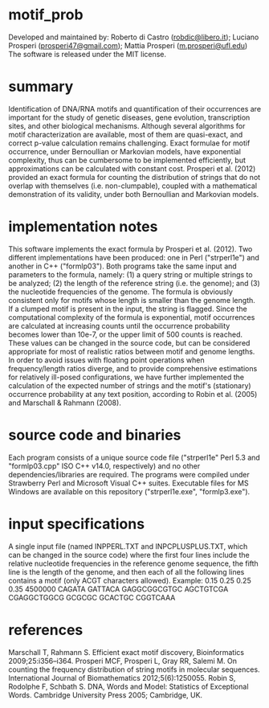 # motif_prob
Developed and maintained by: Roberto di Castro (robdic@libero.it); Luciano Prosperi (prosperi47@gmail.com); Mattia Prosperi (m.prosperi@ufl.edu)
The software is released under the MIT license.

# summary
Identification of DNA/RNA motifs and quantification of their occurrences are important for the study of genetic diseases, gene evolution, transcription sites, and other biological mechanisms. Although several algorithms for motif characterization are available, most of them are quasi-exact, and correct p-value calculation remains challenging. Exact formulae for motif occurrence, under Bernoullian or Markovian models, have exponential complexity, thus can be cumbersome to be implemented efficiently, but approximations can be calculated with constant cost. Prosperi et al. (2012) provided an exact formula for counting the distribution of strings that do not overlap with themselves (i.e. non-clumpable), coupled with a mathematical demonstration of its validity, under both Bernoullian and Markovian models.

# implementation notes
This software implements the exact formula by Prosperi et al. (2012). Two different implementations have been produced: one in Perl ("strperl1e") and another in C++ ("formlp03"). Both programs take the same input and parameters to the formula, namely: (1) a query string or multiple strings to be analyzed; (2) the length of the reference string (i.e. the genome); and (3) the nucleotide frequencies of the genome.
The formula is obviously consistent only for motifs whose length is smaller than the genome length. If a clumped motif is present in the input, the string is flagged.
Since the computational complexity of the formula is exponential, motif occurrences are calculated at increasing counts until the occurrence probability becomes lower than 10e-7, or the upper limit of 500 counts is reached. These values can be changed in the source code, but can be considered appropriate for most of realistic ratios between motif and genome lengths.
In order to avoid issues with floating point operations when frequency/length ratios diverge, and to provide comprehensive estimations for relatively ill-posed configurations, we have further implemented the calculation of the expected number of strings and the motif's (stationary) occurrence probability at any text position, according to Robin et al. (2005) and Marschall & Rahmann (2008).

# source code and binaries
Each program consists of a unique source code file ("strperl1e"  Perl 5.3 and "formlp03.cpp" ISO C++ v14.0, respectively) and no other dependencies/libraries are required. The programs were compiled under Strawberry Perl and Microsoft Visual C++ suites.
Executable files for MS Windows are available on this repository ("strperl1e.exe", "formlp3.exe").

# input specifications
A single input file (named INPPERL.TXT and INPCPLUSPLUS.TXT, which can be changed in the source code) where the first four lines include the relative nucleotide frequencies in the reference genome sequence, the fifth line is the length of the genome, and then each of all the following lines contains a motif (only ACGT characters allowed).
Example:
0.15
0.25
0.25
0.35
4500000
CAGATA
GATTACA
GAGGCGGCGTGC
AGCTGTCGA
CGAGGCTGGCG
GCGCGC
GCACTGC
CGGTCAAA

# references
Marschall T, Rahmann S. Efficient exact motif discovery, Bioinformatics 2009;25:i356–i364.
Prosperi MCF, Prosperi L, Gray RR, Salemi M. On counting the frequency distribution of string motifs in molecular sequences. International Journal of Biomathematics 2012;5(6):1250055.
Robin S, Rodolphe F, Schbath S. DNA, Words and Model: Statistics of Exceptional Words. Cambridge University Press 2005; Cambridge, UK.
